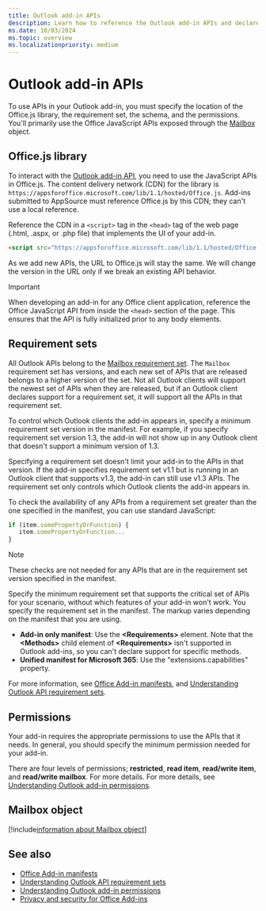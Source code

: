 ```yaml
---
title: Outlook add-in APIs
description: Learn how to reference the Outlook add-in APIs and declare permissions in your Outlook add-in.
ms.date: 10/03/2024
ms.topic: overview
ms.localizationpriority: medium
---
```


# Outlook add-in APIs

To use APIs in your Outlook add-in, you must specify the location of the Office.js library, the requirement set, the schema, and the permissions. You'll primarily use the Office JavaScript APIs exposed through the [Mailbox](#mailbox-object) object.

## Office.js library

To interact with the [Outlook add-in API](/javascript/api/outlook), you need to use the JavaScript APIs in Office.js. The content delivery network (CDN) for the library is `https://appsforoffice.microsoft.com/lib/1.1/hosted/Office.js`. Add-ins submitted to AppSource must reference Office.js by this CDN; they can't use a local reference.

Reference the CDN in a `<script>` tag in the `<head>` tag of the web page (.html, .aspx, or .php file) that implements the UI of your add-in.

```HTML
<script src="https://appsforoffice.microsoft.com/lib/1.1/hosted/Office.js" type="text/javascript"></script>
```

As we add new APIs, the URL to Office.js will stay the same. We will change the version in the URL only if we break an existing API behavior.

> [!IMPORTANT]
> When developing an add-in for any Office client application, reference the Office JavaScript API from inside the `<head>` section of the page. This ensures that the API is fully initialized prior to any body elements.

## Requirement sets

All Outlook APIs belong to the [Mailbox requirement set](/javascript/api/requirement-sets/outlook/outlook-api-requirement-sets). The `Mailbox` requirement set has versions, and each new set of APIs that are released belongs to a higher version of the set. Not all Outlook clients will support the newest set of APIs when they are released, but if an Outlook client declares support for a requirement set, it will support all the APIs in that requirement set.

To control which Outlook clients the add-in appears in, specify a minimum requirement set version in the manifest. For example, if you specify requirement set version 1.3, the add-in will not show up in any Outlook client that doesn't support a minimum version of 1.3.

Specifying a requirement set doesn't limit your add-in to the APIs in that version. If the add-in specifies requirement set v1.1 but is running in an Outlook client that supports v1.3, the add-in can still use v1.3 APIs. The requirement set only controls which Outlook clients the add-in appears in.

To check the availability of any APIs from a requirement set greater than the one specified in the manifest, you can use standard JavaScript:

```js
if (item.somePropertyOrFunction) {
   item.somePropertyOrFunction...  
}
```

> [!NOTE]
> These checks are not needed for any APIs that are in the requirement set version specified in the manifest.

Specify the minimum requirement set that supports the critical set of APIs for your scenario, without which features of your add-in won't work. You specify the requirement set in the manifest. The markup varies depending on the manifest that you are using.

- **Add-in only manifest**:  Use the **\<Requirements\>** element. Note that the **\<Methods\>** child element of **\<Requirements\>** isn't supported in Outlook add-ins, so you can't declare support for specific methods.
- **Unified manifest for Microsoft 365**: Use the "extensions.capabilities" property.

For more information, see [Office Add-in manifests](../develop/add-in-manifests.md), and [Understanding Outlook API requirement sets](/javascript/api/requirement-sets/outlook/outlook-api-requirement-sets).

## Permissions

Your add-in requires the appropriate permissions to use the APIs that it needs. In general, you should specify the minimum permission needed for your add-in.

There are four levels of permissions; **restricted**, **read item**, **read/write item**, and **read/write mailbox**. For more details. For more details, see [Understanding Outlook add-in permissions](understanding-outlook-add-in-permissions.md).

## Mailbox object

[!include[information about Mailbox object](../includes/mailbox-object-desc.md)]

## See also

- [Office Add-in manifests](../develop/add-in-manifests.md)
- [Understanding Outlook API requirement sets](/javascript/api/requirement-sets/outlook/outlook-api-requirement-sets)
- [Understanding Outlook add-in permissions](understanding-outlook-add-in-permissions.md)
- [Privacy and security for Office Add-ins](../concepts/privacy-and-security.md)
